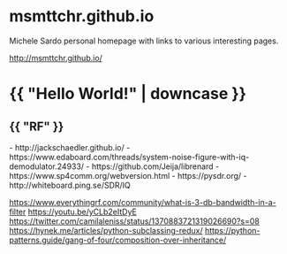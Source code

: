 # msmttchr.github.io
Michele Sardo personal homepage with links to various interesting pages.

http://msmttchr.github.io/


<h1>{{ "Hello World!" | downcase }}</h1>

<h2>{{ "RF" }}</h2>
- http://jackschaedler.github.io/
- https://www.edaboard.com/threads/system-noise-figure-with-iq-demodulator.24933/
- https://github.com/Jeija/librenard
- https://www.sp4comm.org/webversion.html
- https://pysdr.org/
- http://whiteboard.ping.se/SDR/IQ

https://www.everythingrf.com/community/what-is-3-db-bandwidth-in-a-filter
https://youtu.be/yCLb2eItDyE
https://twitter.com/camilaleniss/status/1370883721319026690?s=08
https://hynek.me/articles/python-subclassing-redux/
https://python-patterns.guide/gang-of-four/composition-over-inheritance/

